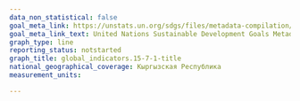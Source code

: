 ```yaml
---
data_non_statistical: false
goal_meta_link: https://unstats.un.org/sdgs/files/metadata-compilation/Metadata-Goal-15.pdf
goal_meta_link_text: United Nations Sustainable Development Goals Metadata (PDF 210 KB)
graph_type: line
reporting_status: notstarted
graph_title: global_indicators.15-7-1-title
national_geographical_coverage: Кыргызская Республика
measurement_units: 

---
```

